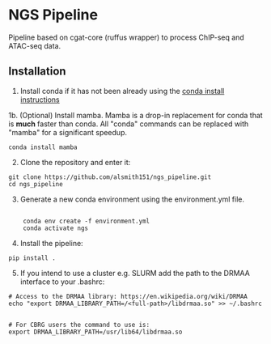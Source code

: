 # NGS Pipeline

Pipeline based on cgat-core (ruffus wrapper) to process ChIP-seq and ATAC-seq data.

## Installation

1. Install conda if it has not been already using the [conda install instructions](https://docs.conda.io/projects/conda/en/latest/user-guide/install/linux.html#install-linux-silent)

1b. (Optional) Install mamba. Mamba is a drop-in replacement for conda that is **much** faster than conda. All "conda" commands can be replaced with "mamba" for a significant speedup.

```
conda install mamba
````

2. Clone the repository and enter it:

```
git clone https://github.com/alsmith151/ngs_pipeline.git
cd ngs_pipeline
```

3. Generate a new conda environment using the environment.yml file.

```
    
    conda env create -f environment.yml
    conda activate ngs

```

4. Install the pipeline:

```
pip install .

```

5. If you intend to use a cluster e.g. SLURM add the path to the DRMAA interface to your .bashrc:

```
# Access to the DRMAA library: https://en.wikipedia.org/wiki/DRMAA
echo "export DRMAA_LIBRARY_PATH=/<full-path>/libdrmaa.so" >> ~/.bashrc


# For CBRG users the command to use is:
export DRMAA_LIBRARY_PATH=/usr/lib64/libdrmaa.so

```






